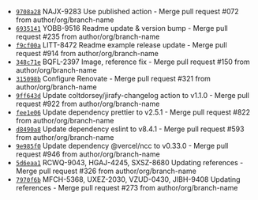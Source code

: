 * [`9708a28`](http://github.com/arglebargle/commit/9708a28777caa84773f7032409929321a734f0e3) NAJX-9283 Use published action - Merge pull request #072 from author/org/branch-name
* [`6935141`](http://github.com/arglebargle/commit/6935141d87464441556ce53c88104c671002a9ab) YOBB-9516 Readme update & version bump - Merge pull request #235 from author/org/branch-name
* [`f9cf00a`](http://github.com/arglebargle/commit/f9cf00a7d7ffbb60dc5fd466f5fdca12e2aecbf7) LITT-8472 Readme example release update - Merge pull request #914 from author/org/branch-name
* [`348c71e`](http://github.com/arglebargle/commit/348c71e6d65d0010c84f28d4f2ba1914bad68b1d) BQFL-2397 Image, reference fix - Merge pull request #150 from author/org/branch-name
* [`315098b`](http://github.com/arglebargle/commit/315098bdf574c1673285d6293e73978dca452902) Configure Renovate - Merge pull request #321 from author/org/branch-name
* [`9ff643d`](http://github.com/arglebargle/commit/9ff643d64c686eff32c98b6bda951394379215f0) Update coltdorsey/jirafy-changelog action to v1.1.0 - Merge pull request #922 from author/org/branch-name
* [`fee1e06`](http://github.com/arglebargle/commit/fee1e066dd14ccb42c7f42469899eca0c50754b8) Update dependency prettier to v2.5.1 - Merge pull request #822 from author/org/branch-name
* [`d8490a8`](http://github.com/arglebargle/commit/d8490a89132d140e6996c4ead6377e8316ac34fc) Update dependency eslint to v8.4.1 - Merge pull request #593 from author/org/branch-name
* [`9e985f0`](http://github.com/arglebargle/commit/9e985f0bd7706bd79ed9ae269d77dfb65e5054ec) Update dependency @vercel/ncc to v0.33.0 - Merge pull request #946 from author/org/branch-name
* [`5d6eaa1`](http://github.com/arglebargle/commit/5d6eaa10abad3cf510dce6513724476041227c03) RCWQ-9043, HGAJ-4245, SXSZ-8680 Updating references - Merge pull request #326 from author/org/branch-name
* [`7970f6b`](http://github.com/arglebargle/commit/7970f6ba66702f1dc9c6517973723958b2fc7443) MFCH-5368, UXEZ-2030, VZUD-0430, JIBH-9408 Updating references - Merge pull request #273 from author/org/branch-name